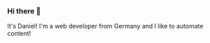 ### Hi there 👋

It's Daniel! I'm a web developer from Germany and I like to automate content!

<!--
**1xn/1xn** is a ✨ _special_ ✨ repository because its `README.md` (this file) appears on your GitHub profile.
-->
